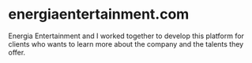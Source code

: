 # energiaentertainment.com

Energia Entertainment and I worked together to develop this platform for clients who wants to learn more about the company and the talents they offer.
